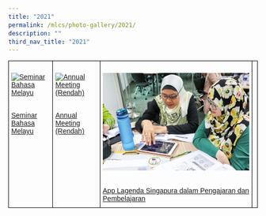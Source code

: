 ```yaml
---
title: "2021"
permalink: /mlcs/photo-gallery/2021/
description: ""
third_nav_title: "2021"
---
```

<style type="text/css">
.tg  {border-collapse:collapse;border-spacing:0;}
.tg td{border-color:black;border-style:solid;border-width:1px;font-family:Arial, sans-serif;font-size:14px;
  overflow:hidden;padding:10px 5px;word-break:normal;}
.tg th{border-color:black;border-style:solid;border-width:1px;font-family:Arial, sans-serif;font-size:14px;
  font-weight:normal;overflow:hidden;padding:10px 5px;word-break:normal;}
.tg .tg-0lax{text-align:left;vertical-align:top}
</style>
<table class="tg">
<thead>
  <tr>
    <td class="tg-0lax"><p><a href="/mlcs/photo-gallery/2021/ml-seminar"><img src="![](/images/219.jpeg)" alt="Seminar Bahasa Melayu"></a></p><br><a href="/mlcs/photo-gallery/2021/ml-seminar">
Seminar Bahasa Melayu</a></td>
    <td class="tg-0lax"><p><a href="/mlcs/photo-gallery/2021/annual-meeting-rendah"><img src="![](/images/img_0833.jpeg)" alt="Annual Meeting (Rendah)"></a></p><br><a href="/mlcs/photo-gallery/2021/annual-meeting-rendah">Annual Meeting (Rendah)
</a></td>
    <td class="tg-0lax"><p><a href="/mlcs/photo-gallery/2018/app-lagenda-singapura-dalam-pengajaran-dan-pembelajaran"><img src="/images/app-lagenda-singapura-dalam-pengajaran-dan-pembelajaran-(4).jpeg" alt="App Lagenda Singapura dalam Pengajaran dan Pembelajaran"></a></p><br><a href="/mlcs/photo-gallery/2018/app-lagenda-singapura-dalam-pengajaran-dan-pembelajaran">App Lagenda Singapura dalam Pengajaran dan Pembelajaran</a></td>
		    <td class="tg-0lax"></td>
			</tr>
</thead>
</table>